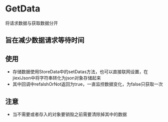 # GetData
将请求数据与获取数据分开

## 旨在减少数据请求等待时间

## 使用
* 存储数据使用StoreData中的setDatas方法，也可以直接联网设置，在jiexiJson中将字符串转化为json对象存储起来
* 其中回调中refalshOrNot返回为true，一直监控数据变化，为false只获取一次

## 注意
* 当不需要或者存入的对象要销毁之前需要清除掉其中的数据
